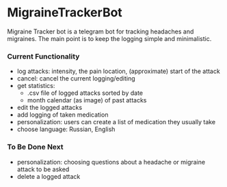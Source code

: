 # MigraineTrackerBot

Migraine Tracker bot is a telegram bot for tracking headaches and migraines. The main point is to keep the logging simple and minimalistic. 
 
### Current Functionality
 * log attacks: intensity, the pain location, (approximate) start of the attack
 * cancel: cancel the current logging/editing
 * get statistics: 
    * .csv file of logged attacks sorted by date
    * month calendar (as image) of past attacks
 * edit the logged attacks 
 * add logging of taken medication
 * personalization: users can create a list of medication they usually take
 * choose language: Russian, English
 
### To Be Done Next
 * personalization: choosing questions about a headache or migraine attack to be asked 
 * delete a logged attack
 
